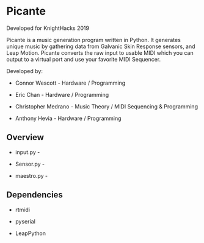 # Picante
Developed for KnightHacks 2019

Picante is a music generation program written in Python. It generates unique music by gathering data from Galvanic Skin Response sensors, and Leap Motion. Picante converts the raw input to usable MIDI which you can output to a virtual port and use your favorite MIDI Sequencer.

Developed by:

* Connor Wescott - Hardware / Programming

* Eric Chan - Hardware / Programming

* Christopher Medrano - Music Theory / MIDI Sequencing & Programming

* Anthony Hevia - Hardware / Programming



## Overview

* input.py -

* Sensor.py -

* maestro.py - 



## Dependencies 

* rtmidi

* pyserial

* LeapPython
